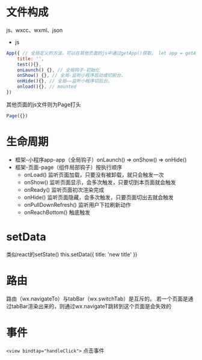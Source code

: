 # 文件构成
js、wxcc、wxml、json
* js
```js 全局的App.js
App({ // 全局定义的方法，可以在其他页面的js中通过getApp()获取。 let app = getApp()
    title: '',
    test(){}, 
    onLaunch() {}, // 全局钩子-初始化
    onShow() {}, // 全局-监听小程序启动或切前台。
    onHide(){}, // 全局——监听小程序切后台。
    onload(){}, // mounted
})
```
其他页面的js文件则为Page打头
```js
Page({})
```

# 生命周期
* 框架-小程序app-app（全局钩子）onLaunch() => onShow() => onHide()
* 框架-页面-page（组件局部钩子）按执行顺序
    * onLoad() 监听页面加载，只要没有被卸载，就只会触发一次
    * onShow() 监听页面显示，会多次触发，只要切到本页面就会触发
    * onReady() 监听页面初次渲染完成
    * onHide() 监听页面隐藏，会多次触发，只要页面切出去就会触发
    * onPullDownRefresh() 监听用户下拉刷新动作
    * onReachBottom() 触底触发

# setData
类似react的setState()
this.setData({
    title: 'new title'
})

# 路由
路由（wx.navigateTo）与tabBar（wx.switchTab）是互斥的。
若一个页面是通过tabBar渲染出来的，则通过wx.navigateT跳转到这个页面是会失效的

# 事件
`<view bindtap="handleClick">` 点击事件